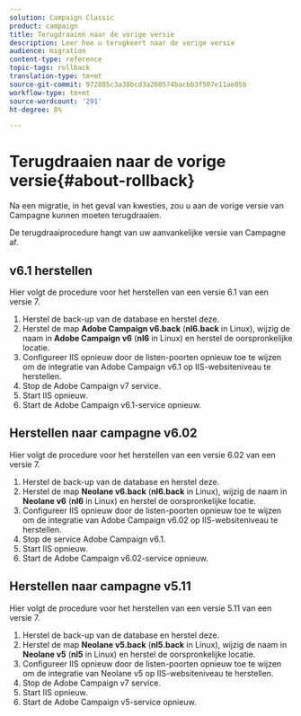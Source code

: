 ```yaml
---
solution: Campaign Classic
product: campaign
title: Terugdraaien naar de vorige versie
description: Leer hoe u terugkeert naar de vorige versie
audience: migration
content-type: reference
topic-tags: rollback
translation-type: tm+mt
source-git-commit: 972885c3a38bcd3a260574bacbb3f507e11ae05b
workflow-type: tm+mt
source-wordcount: '291'
ht-degree: 0%

---
```



# Terugdraaien naar de vorige versie{#about-rollback}

Na een migratie, in het geval van kwesties, zou u aan de vorige versie van Campagne kunnen moeten terugdraaien.

De terugdraaiprocedure hangt van uw aanvankelijke versie van Campagne af.

## v6.1 herstellen

Hier volgt de procedure voor het herstellen van een versie 6.1 van een versie 7.

1. Herstel de back-up van de database en herstel deze.
1. Herstel de map **Adobe Campaign v6.back** (**nl6.back** in Linux), wijzig de naam in **Adobe Campaign v6** (**nl6** in Linux) en herstel de oorspronkelijke locatie.
1. Configureer IIS opnieuw door de listen-poorten opnieuw toe te wijzen om de integratie van Adobe Campaign v6.1 op IIS-websiteniveau te herstellen.
1. Stop de Adobe Campaign v7 service.
1. Start IIS opnieuw.
1. Start de Adobe Campaign v6.1-service opnieuw.

## Herstellen naar campagne v6.02

Hier volgt de procedure voor het herstellen van een versie 6.02 van een versie 7.

1. Herstel de back-up van de database en herstel deze.
1. Herstel de map **Neolane v6.back** (**nl6.back** in Linux), wijzig de naam in **Neolane v6** (**nl6** in Linux) en herstel de oorspronkelijke locatie.
1. Configureer IIS opnieuw door de listen-poorten opnieuw toe te wijzen om de integratie van Adobe Campaign v6.02 op IIS-websiteniveau te herstellen.
1. Stop de service Adobe Campaign v6.1.
1. Start IIS opnieuw.
1. Start de Adobe Campaign v6.02-service opnieuw.

## Herstellen naar campagne v5.11

Hier volgt de procedure voor het herstellen van een versie 5.11 van een versie 7.

1. Herstel de back-up van de database en herstel deze.
1. Herstel de map **Neolane v5.back** (**nl5.back** in Linux), wijzig de naam in **Neolane v5** (**nl5** in Linux) en herstel de oorspronkelijke locatie.
1. Configureer IIS opnieuw door de listen-poorten opnieuw toe te wijzen om de integratie van Neolane v5 op IIS-websiteniveau te herstellen.
1. Stop de Adobe Campaign v7 service.
1. Start IIS opnieuw.
1. Start de Adobe Campaign v5-service opnieuw.
